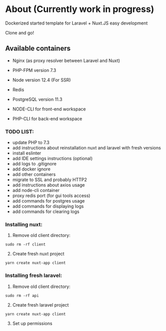 # About (Currently work in progress)
Dockerized started template for Laravel + Nuxt.JS easy development

Clone and go!

## Available containers
* Nginx (as proxy resolver between Laravel and Nuxt)
* PHP-FPM version 7.3
* Node version 12.4 (For SSR)
* Redis
* PostgreSQL version 11.3

* NODE-CLI for front-end workspace
* PHP-CLI for back-end workspace

### TODO LIST:
- update PHP to 7.3
- add instructions about reinstallation nuxt and laravel with fresh versions
- install eslinter
- add IDE settings instructions (optional)
- add logs to .gitignore
- add docker ignore
- add other containers
- migrate to SSL and probably HTTP2
- add instructions about axios usage
- add node-cli container
- proxy redis port (for gui tools access)
- add commands for postgres usage
- add commands for displaying logs
- add commands for clearing logs

### Installing nuxt:
1. Remove old client directory:
```
sudo rm -rf client
```

2. Create fresh nuxt project
```
yarn create nuxt-app client
```


### Installing fresh laravel:
1. Remove old client directory:
```
sudo rm -rf api
```
2. Create fresh laravel project
```
yarn create nuxt-app client
```
3. Set up permissions

